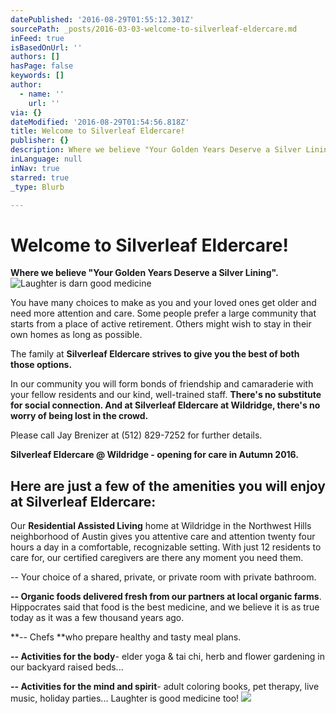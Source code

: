 ```yaml
---
datePublished: '2016-08-29T01:55:12.301Z'
sourcePath: _posts/2016-03-03-welcome-to-silverleaf-eldercare.md
inFeed: true
isBasedOnUrl: ''
authors: []
hasPage: false
keywords: []
author:
  - name: ''
    url: ''
via: {}
dateModified: '2016-08-29T01:54:56.818Z'
title: Welcome to Silverleaf Eldercare!
publisher: {}
description: Where we believe "Your Golden Years Deserve a Silver Lining".
inLanguage: null
inNav: true
starred: true
_type: Blurb

---
```

# Welcome to Silverleaf Eldercare!

**Where we believe "Your Golden Years Deserve a Silver Lining".**
![Laughter is darn good medicine](https://s3-us-west-2.amazonaws.com/the-grid-img/p/8ddff1c8eb6f4ed699a36d7e2e84d5fa69b208e6.jpg)

You have many choices to make as you and your loved ones get older and need more attention and care. Some people prefer a large community that starts from a place of active retirement. Others might wish to stay in their own homes as long as possible.

The family at **Silverleaf Eldercare strives to give you the best of both those options.**

In our community you will form bonds of friendship and camaraderie with your fellow residents and our kind, well-trained staff. **There's no substitute for social connection. And at Silverleaf Eldercare at Wildridge, there's no worry of being lost in the crowd.**

Please call Jay Brenizer at (512) 829-7252 for further details.

**Silverleaf Eldercare @ Wildridge - opening for care in Autumn 2016\.**

## Here are just a few of the amenities you will enjoy at Silverleaf Eldercare:

Our **Residential Assisted Living** home at Wildridge in the Northwest Hills neighborhood of Austin gives you attentive care and attention twenty four hours a day in a comfortable, recognizable setting. With just 12 residents to care for, our certified caregivers are there any moment you need them.

-- Your choice of a shared, private, or private room with private bathroom.

**-- Organic foods delivered fresh from our partners at local organic farms**. Hippocrates said that food is the best medicine, and we believe it is as true today as it was a few thousand years ago.

**-- Chefs **who prepare healthy and tasty meal plans.

**-- Activities for the body**- elder yoga & tai chi, herb and flower gardening in our backyard raised beds...

**-- Activities for the mind and spirit**- adult coloring books, pet therapy, live music, holiday parties... Laughter is good medicine too!
![](https://s3-us-west-2.amazonaws.com/the-grid-img/p/b8901b26941bc7d0e008c66ed15e2e000a8801f5.jpg)